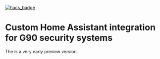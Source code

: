 [![hacs_badge](https://img.shields.io/badge/HACS-Custom-41BDF5.svg)](https://github.com/hacs/integration)

# Custom Home Assistant integration for G90 security systems

The is a very early preview version.
